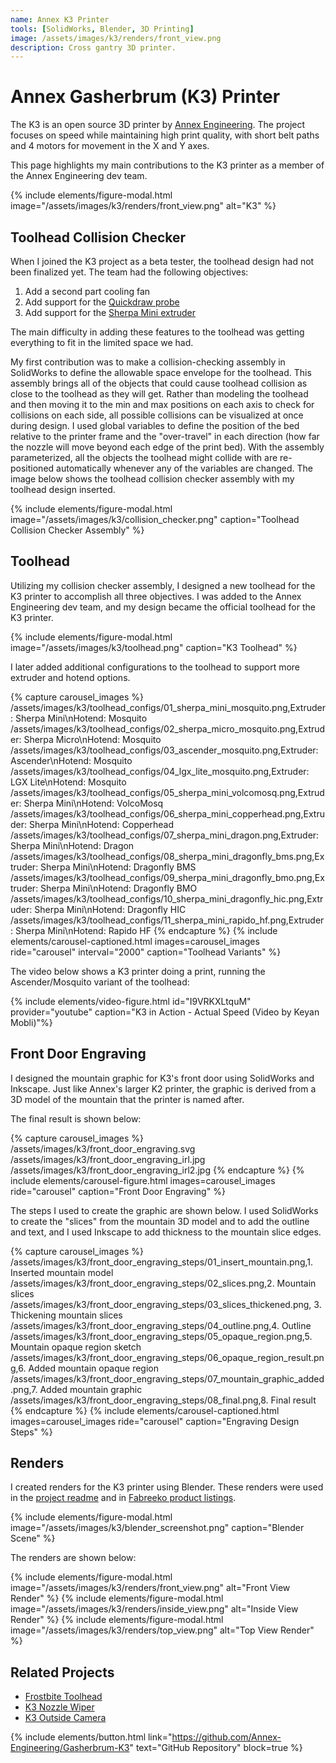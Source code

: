```yaml
---
name: Annex K3 Printer
tools: [SolidWorks, Blender, 3D Printing]
image: /assets/images/k3/renders/front_view.png
description: Cross gantry 3D printer.
---
```


# Annex Gasherbrum (K3) Printer

The K3 is an open source 3D printer by
[Annex Engineering](https://annex.engineering). The project focuses on speed
while maintaining high print quality, with short belt paths and 4 motors for
movement in the X and Y axes.

This page highlights my main contributions to the K3 printer as a member of the
Annex Engineering dev team.

{% include elements/figure-modal.html image="/assets/images/k3/renders/front_view.png" alt="K3" %}

## Toolhead Collision Checker

When I joined the K3 project as a beta tester, the toolhead design had not been
finalized yet. The team had the following objectives:

1. Add a second part cooling fan
2. Add support for the [Quickdraw probe](https://github.com/Annex-Engineering/Quickdraw_Probe)
3. Add support for the [Sherpa Mini extruder](https://github.com/Annex-Engineering/Sherpa_Mini-Extruder)

The main difficulty in adding these features to the toolhead was getting
everything to fit in the limited space we had.

My first contribution was to make a collision-checking assembly in SolidWorks to
define the allowable space envelope for the toolhead. This assembly brings all
of the objects that could cause toolhead collision as close to the toolhead as
they will get. Rather than modeling the toolhead and then moving it to the min
and max positions on each axis to check for collisions on each side, all
possible collisions can be visualized at once during design. I used global
variables to define the position of the bed relative to the printer frame and
the "over-travel" in each direction (how far the nozzle will move beyond each
edge of the print bed). With the assembly parameterized, all the objects the
toolhead might collide with are re-positioned automatically whenever any of the
variables are changed. The image below shows the toolhead collision checker
assembly with my toolhead design inserted.

{% include elements/figure-modal.html image="/assets/images/k3/collision_checker.png" caption="Toolhead Collision Checker Assembly" %}

## Toolhead

Utilizing my collision checker assembly, I designed a new toolhead for the K3
printer to accomplish all three objectives. I was added to the Annex Engineering
dev team, and my design became the official toolhead for the K3 printer. 

{% include elements/figure-modal.html image="/assets/images/k3/toolhead.png" caption="K3 Toolhead" %}

I later added additional configurations to the toolhead to support more
extruder and hotend options.

{% capture carousel_images %}
/assets/images/k3/toolhead_configs/01_sherpa_mini_mosquito.png,Extruder: Sherpa Mini\nHotend: Mosquito
/assets/images/k3/toolhead_configs/02_sherpa_micro_mosquito.png,Extruder: Sherpa Micro\nHotend: Mosquito
/assets/images/k3/toolhead_configs/03_ascender_mosquito.png,Extruder: Ascender\nHotend: Mosquito
/assets/images/k3/toolhead_configs/04_lgx_lite_mosquito.png,Extruder: LGX Lite\nHotend: Mosquito
/assets/images/k3/toolhead_configs/05_sherpa_mini_volcomosq.png,Extruder: Sherpa Mini\nHotend: VolcoMosq
/assets/images/k3/toolhead_configs/06_sherpa_mini_copperhead.png,Extruder: Sherpa Mini\nHotend: Copperhead
/assets/images/k3/toolhead_configs/07_sherpa_mini_dragon.png,Extruder: Sherpa Mini\nHotend: Dragon
/assets/images/k3/toolhead_configs/08_sherpa_mini_dragonfly_bms.png,Extruder: Sherpa Mini\nHotend: Dragonfly BMS
/assets/images/k3/toolhead_configs/09_sherpa_mini_dragonfly_bmo.png,Extruder: Sherpa Mini\nHotend: Dragonfly BMO
/assets/images/k3/toolhead_configs/10_sherpa_mini_dragonfly_hic.png,Extruder: Sherpa Mini\nHotend: Dragonfly HIC
/assets/images/k3/toolhead_configs/11_sherpa_mini_rapido_hf.png,Extruder: Sherpa Mini\nHotend: Rapido HF
{% endcapture %}
{% include elements/carousel-captioned.html images=carousel_images ride="carousel" interval="2000" caption="Toolhead Variants" %}

The video below shows a K3 printer doing a print, running the Ascender/Mosquito
variant of the toolhead:

{% include elements/video-figure.html id="I9VRKXLtquM" provider="youtube" caption="K3 in Action - Actual Speed (Video by Keyan Mobli)"%}

## Front Door Engraving

I designed the mountain graphic for K3's front door using SolidWorks and
Inkscape. Just like Annex's larger K2 printer, the graphic is derived from a 
3D model of the mountain that the printer is named after.

The final result is shown below:

{% capture carousel_images %}
/assets/images/k3/front_door_engraving.svg
/assets/images/k3/front_door_engraving_irl.jpg
/assets/images/k3/front_door_engraving_irl2.jpg
{% endcapture %}
{% include elements/carousel-figure.html images=carousel_images ride="carousel" caption="Front Door Engraving" %}

The steps I used to create the graphic are shown below. I used SolidWorks to
create the "slices" from the mountain 3D model and to add the outline and text,
and I used Inkscape to add thickness to the mountain slice edges.

{% capture carousel_images %}
/assets/images/k3/front_door_engraving_steps/01_insert_mountain.png,1. Inserted mountain model
/assets/images/k3/front_door_engraving_steps/02_slices.png,2. Mountain slices
/assets/images/k3/front_door_engraving_steps/03_slices_thickened.png, 3. Thickening mountain slices
/assets/images/k3/front_door_engraving_steps/04_outline.png,4. Outline
/assets/images/k3/front_door_engraving_steps/05_opaque_region.png,5. Mountain opaque region sketch
/assets/images/k3/front_door_engraving_steps/06_opaque_region_result.png,6. Added mountain opaque region
/assets/images/k3/front_door_engraving_steps/07_mountain_graphic_added.png,7. Added mountain graphic
/assets/images/k3/front_door_engraving_steps/08_final.png,8. Final result
{% endcapture %}
{% include elements/carousel-captioned.html images=carousel_images ride="carousel" caption="Engraving Design Steps" %}

## Renders

I created renders for the K3 printer using Blender. These renders were used in
the [project readme](https://github.com/Annex-Engineering/Gasherbrum-K3/blob/main/README.md)
and in [Fabreeko product listings](https://www.fabreeko.com/collections/annex-engineering/products/annex-k3-kit-by-honeybadger).

{% include elements/figure-modal.html image="/assets/images/k3/blender_screenshot.png" caption="Blender Scene" %}

The renders are shown below:

<!-- ![alt text](/assets/images/k3/renders/front_view.png "Front View Render")
![alt text](/assets/images/k3/renders/inside_view.png "Inside View Render")
![alt text](/assets/images/k3/renders/top_view.png "Top View Render") -->

{% include elements/figure-modal.html image="/assets/images/k3/renders/front_view.png" alt="Front View Render" %}
{% include elements/figure-modal.html image="/assets/images/k3/renders/inside_view.png" alt="Inside View Render" %}
{% include elements/figure-modal.html image="/assets/images/k3/renders/top_view.png" alt="Top View Render" %}

## Related Projects

- [Frostbite Toolhead](/projects/05-frostbite)
- [K3 Nozzle Wiper](/projects/06-k3-nozzle-wiper)
- [K3 Outside Camera](https://github.com/Annex-Engineering/Annex-Engineering_User_Mods/tree/main/Printers/K3/Ryan_G-K3_Outside_Camera)

{% include elements/button.html link="https://github.com/Annex-Engineering/Gasherbrum-K3" text="GitHub Repository" block=true %}
